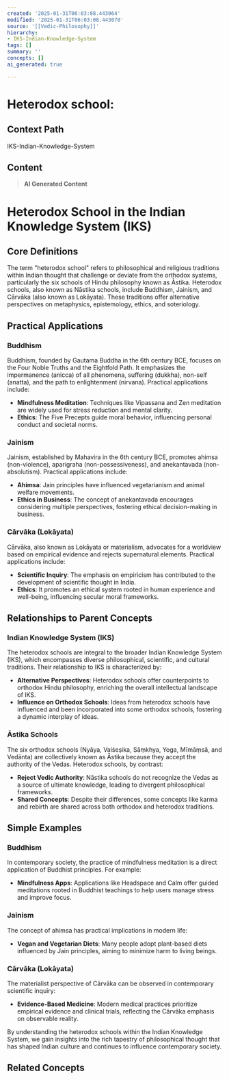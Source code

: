 ```yaml
---
created: '2025-01-31T06:03:08.443064'
modified: '2025-01-31T06:03:08.443070'
source: '[[Vedic-Philosophy]]'
hierarchy:
- IKS-Indian-Knowledge-System
tags: []
summary: ''
concepts: []
ai_generated: true

---
```


# Heterodox school:

## Context Path
IKS-Indian-Knowledge-System

## Content
> **AI Generated Content**
 # Heterodox School in the Indian Knowledge System (IKS)

## Core Definitions

The term "heterodox school" refers to philosophical and religious traditions within Indian thought that challenge or deviate from the orthodox systems, particularly the six schools of Hindu philosophy known as Āstika. Heterodox schools, also known as Nāstika schools, include Buddhism, Jainism, and Cārvāka (also known as Lokāyata). These traditions offer alternative perspectives on metaphysics, epistemology, ethics, and soteriology.

## Practical Applications

### Buddhism
Buddhism, founded by Gautama Buddha in the 6th century BCE, focuses on the Four Noble Truths and the Eightfold Path. It emphasizes the impermanence (anicca) of all phenomena, suffering (dukkha), non-self (anatta), and the path to enlightenment (nirvana). Practical applications include:
- **Mindfulness Meditation**: Techniques like Vipassana and Zen meditation are widely used for stress reduction and mental clarity.
- **Ethics**: The Five Precepts guide moral behavior, influencing personal conduct and societal norms.

### Jainism
Jainism, established by Mahavira in the 6th century BCE, promotes ahimsa (non-violence), aparigraha (non-possessiveness), and anekantavada (non-absolutism). Practical applications include:
- **Ahimsa**: Jain principles have influenced vegetarianism and animal welfare movements.
- **Ethics in Business**: The concept of anekantavada encourages considering multiple perspectives, fostering ethical decision-making in business.

### Cārvāka (Lokāyata)
Cārvāka, also known as Lokāyata or materialism, advocates for a worldview based on empirical evidence and rejects supernatural elements. Practical applications include:
- **Scientific Inquiry**: The emphasis on empiricism has contributed to the development of scientific thought in India.
- **Ethics**: It promotes an ethical system rooted in human experience and well-being, influencing secular moral frameworks.

## Relationships to Parent Concepts

### Indian Knowledge System (IKS)
The heterodox schools are integral to the broader Indian Knowledge System (IKS), which encompasses diverse philosophical, scientific, and cultural traditions. Their relationship to IKS is characterized by:
- **Alternative Perspectives**: Heterodox schools offer counterpoints to orthodox Hindu philosophy, enriching the overall intellectual landscape of IKS.
- **Influence on Orthodox Schools**: Ideas from heterodox schools have influenced and been incorporated into some orthodox schools, fostering a dynamic interplay of ideas.

### Āstika Schools
The six orthodox schools (Nyāya, Vaiśeṣika, Sāṃkhya, Yoga, Mīmāṃsā, and Vedānta) are collectively known as Āstika because they accept the authority of the Vedas. Heterodox schools, by contrast:
- **Reject Vedic Authority**: Nāstika schools do not recognize the Vedas as a source of ultimate knowledge, leading to divergent philosophical frameworks.
- **Shared Concepts**: Despite their differences, some concepts like karma and rebirth are shared across both orthodox and heterodox traditions.

## Simple Examples

### Buddhism
In contemporary society, the practice of mindfulness meditation is a direct application of Buddhist principles. For example:
- **Mindfulness Apps**: Applications like Headspace and Calm offer guided meditations rooted in Buddhist teachings to help users manage stress and improve focus.

### Jainism
The concept of ahimsa has practical implications in modern life:
- **Vegan and Vegetarian Diets**: Many people adopt plant-based diets influenced by Jain principles, aiming to minimize harm to living beings.

### Cārvāka (Lokāyata)
The materialist perspective of Cārvāka can be observed in contemporary scientific inquiry:
- **Evidence-Based Medicine**: Modern medical practices prioritize empirical evidence and clinical trials, reflecting the Cārvāka emphasis on observable reality.

By understanding the heterodox schools within the Indian Knowledge System, we gain insights into the rich tapestry of philosophical thought that has shaped Indian culture and continues to influence contemporary society.

## Related Concepts
